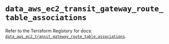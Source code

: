 # `data_aws_ec2_transit_gateway_route_table_associations`

Refer to the Terraform Registory for docs: [`data_aws_ec2_transit_gateway_route_table_associations`](https://www.terraform.io/docs/providers/aws/d/ec2_transit_gateway_route_table_associations).
